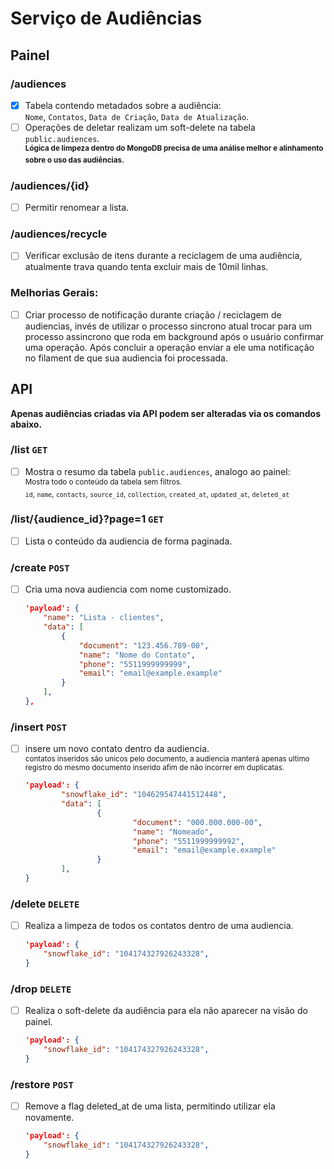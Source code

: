 # Serviço de Audiências

## Painel

### /audiences
- [x] Tabela contendo metadados sobre a audiência: 
<br>`Nome`, `Contatos`, `Data de Criação`, `Data de Atualização`.
- [ ] Operações de deletar realizam um soft-delete na tabela `public.audiences`.
  <br><sup>**Lógica de limpeza dentro do MongoDB precisa de uma análise melhor e alinhamento sobre o uso das audiências.**</sup>

### /audiences/{id}
- [ ] Permitir renomear a lista.

### /audiences/recycle
- [ ] Verificar exclusão de itens durante a reciclagem de uma audiência, atualmente trava quando tenta excluir mais de 10mil linhas.

### Melhorias Gerais:
- [ ] Criar processo de notificação durante criação / reciclagem de audiencias, invés de utilizar o processo sincrono atual trocar para um processo assincrono que roda em background após o usuário confirmar uma operação. Após concluir a operação enviar a ele uma notificação no filament de que sua audiencia foi processada.

## API
**Apenas audiências criadas via API podem ser alteradas via os comandos abaixo.**

### /list `GET`
- [ ] Mostra o resumo da tabela `public.audiences`, analogo ao painel:
<br><sup> Mostra todo o conteúdo da tabela sem filtros.
	<br> `id`, `name`, `contacts`, `source_id`, `collection`, `created_at`, `updated_at`, `deleted_at`

### /list/{audience_id}?page=1 `GET`
- [ ] Lista o conteúdo da audiencia de forma paginada.

### /create `POST`
- [ ] Cria uma nova audiencia com nome customizado.
	```json
	'payload': {
		"name": "Lista - clientes",
		"data": [
			{
				"document": "123.456.789-00",
				"name": "Nome do Contato",
				"phone": "5511999999999",
				"email": "email@example.example"
			}
		],
	},
	```

### /insert `POST`
- [ ] insere um novo contato dentro da audiencia.
	<br><sup> contatos inseridos são unicos pelo documento, a audiencia manterá apenas ultimo registro do mesmo documento inserido afim de não incorrer em duplicatas.
	```json
	'payload': {
			"snowflake_id": "104629547441512448",
			"data": [
					{
							"document": "000.000.000-00",
							"name": "Nomeado",
							"phone": "5511999999992",
							"email": "email@example.example"
					}
			],
	}
	```

### /delete `DELETE`
- [ ] Realiza a limpeza de todos os contatos dentro de uma audiencia.
	```json
	'payload': {
		"snowflake_id": "104174327926243328",
	}
	```

### /drop `DELETE`
- [ ] Realiza o soft-delete da audiência para ela não aparecer na visão do painel.
	```json
	'payload': {
		"snowflake_id": "104174327926243328",
	}
	```

### /restore `POST`
- [ ] Remove a flag deleted_at de uma lista, permitindo utilizar ela novamente.
	```json
	'payload': {
		"snowflake_id": "104174327926243328",
	}
	```
